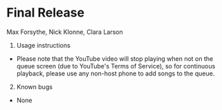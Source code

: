 # Final Release

Max Forsythe, Nick Klonne, Clara Larson

1. Usage instructions
* Please note that the YouTube video will stop playing when not on the queue screen (due to YouTube's Terms of Service), so for continuous playback, please use any non-host phone to add songs to the queue.

2. Known bugs
* None